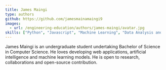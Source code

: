 ```yaml
---
title: James Maingi
type: authors
github: https://github.com/jamesmainamaingi9
images:
  - url: /engineering-education/authors/james-maingi/avatar.jpg 
skills: ["Python", "Javascript", "Machine Learning", "Data Analysis and Modeling"]
---
```

James Maingi is an undergraduate student undertaking Bachelor of Science in Computer Science. He loves developing web applications, artificial intelligence and machine learning models. He is open to research, collaborations and open-source contribution.
